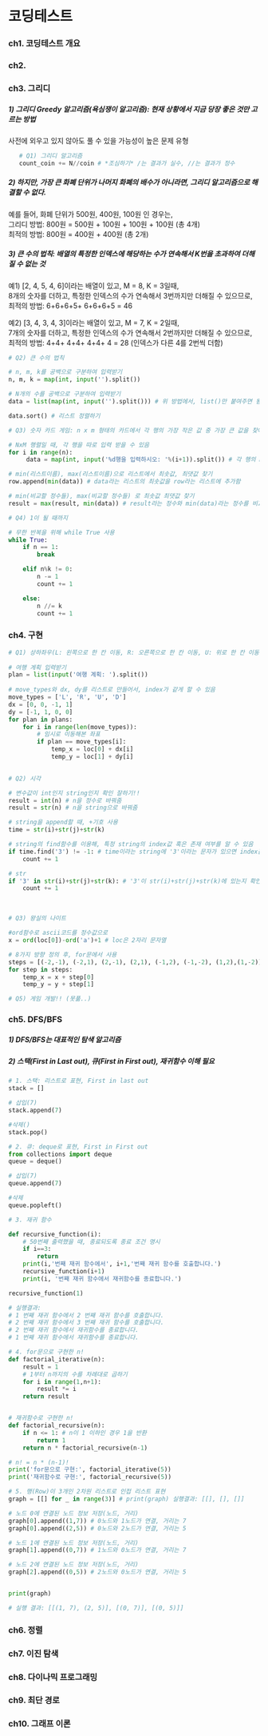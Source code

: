 # 코딩테스트

### ch1. 코딩테스트 개요


### ch2. 


### ch3. 그리디

##### 1) 그리디 Greedy 알고리즘(욕심쟁이 알고리즘): 현재 상황에서 지금 당장 좋은 것만 고르는 방법
   사전에 외우고 있지 않아도 풀 수 있을 가능성이 높은 문제 유형
   
```python
   # Q1) 그리디 알고리즘
   count_coin += N//coin # *조심하기* /는 결과가 실수, //는 결과가 정수
```
       
##### 2) 하지만, 가장 큰 화폐 단위가 나머지 화폐의 배수가 아니라면, 그리디 알고리즘으로 해결할 수 없다. 
 예를 들어, 화폐 단위가 500원, 400원, 100원 인 경우는, <br>
 그리디 방법: 800원 = 500원 + 100원 + 100원 + 100원 (총 4개) <br>
 최적의 방법: 800원 = 400원 + 400원 (총 2개)


##### 3) 큰 수의 법칙: 배열의 특정한 인덱스에 해당하는 수가 연속해서 K번을 초과하여 더해질 수 없는 것
 예1) [2, 4, 5, 4, 6]이라는 배열이 있고, M = 8, K = 3일때,  <br>
 8개의 숫자를 더하고, 특정한 인덱스의 수가 연속해서 3번까지만 더해질 수 있으므로, <br>
 최적의 방법: 6+6+6+5+ 6+6+6+5 = 46
       
 예2) [3, 4, 3, 4, 3]이라는 배열이 있고, M = 7, K = 2일때,  <br>
 7개의 숫자를 더하고, 특정한 인덱스의 수가 연속해서 2번까지만 더해질 수 있으므로, <br>
 최적의 방법: 4+4+ 4+4+ 4+4+ 4 = 28 (인덱스가 다른 4를 2번씩 더함)
 
 
```python
# Q2) 큰 수의 법칙

# n, m, k를 공백으로 구분하여 입력받기
n, m, k = map(int, input('').split())

# N개의 수를 공백으로 구분하여 입력받기
data = list(map(int, input('').split())) # 위 방법에서, list()만 붙여주면 됨

data.sort() # 리스트 정렬하기

```
   
```python
# Q3) 숫자 카드 게임: n x m 형태의 카드에서 각 행의 가장 작은 값 중 가장 큰 값을 찾아야함

# NxM 행렬일 때, 각 행을 따로 입력 받을 수 있음
for i in range(n):
     data = map(int, input('%d행을 입력하시오: '%(i+1)).split()) # 각 행의 m개의 데이터 입력

# min(리스트이름), max(리스트이름)으로 리스트에서 최솟값, 최댓값 찾기
row.append(min(data)) # data라는 리스트의 최솟값을 row라는 리스트에 추가함

# min(비교할 정수들), max(비교할 정수들) 로 최솟값 최댓값 찾기
result = max(result, min(data)) # result라는 정수와 min(data)라는 정수를 비교해, 더 큰값을 result에 넣음

```

```python
# Q4) 1이 될 때까지

# 무한 반복을 위해 while True 사용
while True:
    if n == 1:
        break

    elif n%k != 0:
        n -= 1
        count += 1

    else:
        n //= k
        count += 1

```

### ch4. 구현

``` python
# Q1) 상하좌우(L: 왼쪽으로 한 칸 이동, R: 오른쪽으로 한 칸 이동, U: 위로 한 칸 이동, D: 아래으로 한 칸 이동)
   
# 여행 계획 입력받기
plan = list(input('여행 계획: ').split())
   
# move_types와 dx, dy를 리스트로 만들어서, index가 같게 할 수 있음
move_types = ['L', 'R', 'U', 'D']
dx = [0, 0, -1, 1]
dy = [-1, 1, 0, 0]
for plan in plans:
    for i in range(len(move_types)):
        # 임시로 이동해본 좌표
        if plan == move_types[i]:
            temp_x = loc[0] + dx[i]
            temp_y = loc[1] + dy[i]
   
```


```python
# Q2) 시각

# 변수값이 int인지 string인지 확인 잘하기!!
result = int(n) # n을 정수로 바꿔줌
result = str(n) # n을 string으로 바꿔줌

# string을 append할 때, +기호 사용
time = str(i)+str(j)+str(k)

# string의 find함수를 이용해, 특정 string의 index값 혹은 존재 여부를 알 수 있음
if time.find('3') != -1: # time이라는 string에 '3'이라는 문자가 있으면 index값을 반환, 없으면 -1반환
    count += 1

# str
if '3' in str(i)+str(j)+str(k): # '3'이 str(i)+str(j)+str(k)에 있는지 확인
    count += 1
```
<br>

```python
# Q3) 왕실의 나이트

#ord함수로 ascii코드를 정수값으로
x = ord(loc[0])-ord('a')+1 # loc은 2자리 문자열

# 8가지 방향 정의 후, for문에서 사용
steps = [(-2,-1), (-2,1), (2,-1), (2,1), (-1,2), (-1,-2), (1,2),(1,-2)]
for step in steps:
    temp_x = x + step[0]
    temp_y = y + step[1]

```

```python
# Q5) 게임 개발!! (못풂..)

```

### ch5. DFS/BFS 
##### 1) DFS/BFS는 대표적인 탐색 알고리즘
##### 2) 스택(First in Last out), 큐(First in First out), 재귀함수 이해 필요 

```python
# 1. 스택: 리스트로 표현, First in last out
stack = []

# 삽입(7)
stack.append(7)

#삭제()
stack.pop()

```

```python
# 2. 큐: deque로 표현, First in First out
from collections import deque
queue = deque()

# 삽입(7)
queue.append(7)

#삭제
queue.popleft()
```

```python
# 3. 재귀 함수

def recursive_function(i):
    # 50번째 출력했을 때, 종료되도록 종료 조건 명시
    if i==3:
        return
    print(i,'번째 재귀 함수에서', i+1,'번째 재귀 함수를 호출합니다.')
    recursive_function(i+1)
    print(i, '번째 재귀 함수에서 재귀함수를 종료합니다.')

recursive_function(1)

# 실행결과:
# 1 번째 재귀 함수에서 2 번째 재귀 함수를 호출합니다.
# 2 번째 재귀 함수에서 3 번째 재귀 함수를 호출합니다.
# 2 번째 재귀 함수에서 재귀함수를 종료합니다.
# 1 번째 재귀 함수에서 재귀함수를 종료합니다.
```
```python
# 4. for문으로 구현한 n!
def factorial_iterative(n):
    result = 1
    # 1부터 n까지의 수를 차례대로 곱하기
    for i in range(1,n+1):
        result *= i
    return result


# 재귀함수로 구현한 n!
def factorial_recursive(n):
    if n <= 1: # n이 1 이하인 경우 1을 반환
        return 1
    return n * factorial_recursive(n-1)

# n! = n * (n-1)!
print('for문으로 구현:', factorial_iterative(5))
print('재귀함수로 구현:', factorial_recursive(5))
```

```python
# 5. 행(Row)이 3개인 2차원 리스트로 인접 리스트 표현
graph = [[] for _ in range(3)] # print(graph) 실행결과: [[], [], []]

# 노드 0에 연결된 노드 정보 저장(노드, 거리)
graph[0].append((1,7)) # 0노드와 1노드가 연결, 거리는 7
graph[0].append((2,5)) # 0노드와 2노드가 연결, 거리는 5

# 노드 1에 연결된 노드 정보 저장(노드, 거리)
graph[1].append((0,7)) # 1노드와 0노드가 연결, 거리는 7

# 노드 2에 연결된 노드 정보 저장(노드, 거리)
graph[2].append((0,5)) # 2노드와 0노드가 연결, 거리는 5


print(graph)

# 실행 결과: [[(1, 7), (2, 5)], [(0, 7)], [(0, 5)]]
```

### ch6. 정렬

### ch7. 이진 탐색

### ch8. 다이나믹 프로그래밍

### ch9. 최단 경로

### ch10. 그래프 이론

